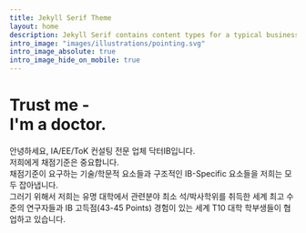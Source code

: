 ```yaml
---
title: Jekyll Serif Theme
layout: home
description: Jekyll Serif contains content types for a typical business website. The theme is fully responsive, blazing fast and artfully illustrated.
intro_image: "images/illustrations/pointing.svg"
intro_image_absolute: true
intro_image_hide_on_mobile: true
---
```


# Trust me - <br/> I'm a doctor.

안녕하세요, IA/EE/ToK 컨설팅 전문 업체 닥터IB입니다. <br/>
저희에게 채점기준은 중요합니다. <br/>
채점기준이 요구하는 기술/학문적 요소들과 구조적인 IB-Specific 요소들을 저희는 모두 잡아냅니다.<br/>
그러기 위해서 저희는 유명 대학에서 관련분야 최소 석/박사학위를 취득한 세계 최고 수준의 연구자들과 IB 고득점(43-45 Points) 경험이 있는 세계 T10 대학 학부생들이 협업하고 있습니다.
